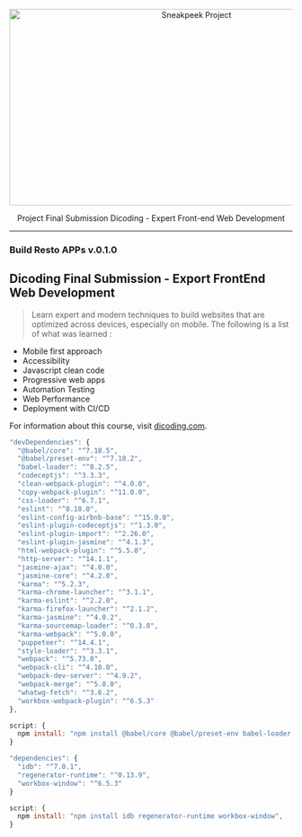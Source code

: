 <p align="center">
  <a href="https://github.com/ebayyou/tokopunyaku-app" target="_blank">
      <img alt="Sneakpeek Project" src="https://i.ibb.co/cLHxP4Y/Dicoding-banner.webp" width="650" height="350" style="max-width: 100%;">
  </a>
</p>

<p align="center">
  Project Final Submission Dicoding - Expert Front-end Web Development
</p>

---

### Build Resto APPs v.0.1.0

## Dicoding Final Submission - Export FrontEnd Web Development

> Learn expert and modern techniques to build websites that are optimized across devices, especially on mobile. The following is a list of what was learned :
- Mobile first approach
- Accessibility
- Javascript clean code
- Progressive web apps 
- Automation Testing
- Web Performance 
- Deployment with CI/CD

For information about this course, visit [dicoding.com](https://www.dicoding.com/academies/219).


```js
"devDependencies": {
  "@babel/core": "^7.18.5",
  "@babel/preset-env": "^7.18.2",
  "babel-loader": "^8.2.5",
  "codeceptjs": "^3.3.3",
  "clean-webpack-plugin": "^4.0.0",
  "copy-webpack-plugin": "^11.0.0",
  "css-loader": "^6.7.1",
  "eslint": "^8.18.0",
  "eslint-config-airbnb-base": "^15.0.0",
  "eslint-plugin-codeceptjs": "^1.3.0",
  "eslint-plugin-import": "^2.26.0",
  "eslint-plugin-jasmine": "^4.1.3",
  "html-webpack-plugin": "^5.5.0",
  "http-server": "^14.1.1",
  "jasmine-ajax": "^4.0.0",
  "jasmine-core": "^4.2.0",
  "karma": "^5.2.3",
  "karma-chrome-launcher": "^3.1.1",
  "karma-eslint": "^2.2.0",
  "karma-firefox-launcher": "^2.1.2",
  "karma-jasmine": "^4.0.2",
  "karma-sourcemap-loader": "^0.3.8",
  "karma-webpack": "^5.0.0",
  "puppeteer": "^14.4.1",
  "style-loader": "^3.3.1",
  "webpack": "^5.73.0",
  "webpack-cli": "^4.10.0",
  "webpack-dev-server": "^4.9.2",
  "webpack-merge": "^5.8.0",
  "whatwg-fetch": "^3.6.2",
  "workbox-webpack-plugin": "^6.5.3"
},

script: {
  npm install: "npm install @babel/core @babel/preset-env babel-loader codeceptjs clean-webpack-plugin copy-webpack-plugin css-loader eslint eslint-config-airbnb-base eslint-plugin-codeceptjs eslint-plugin-import eslint-plugin-jasmine html-webpack-plugin http-server jasmine-ajax jasmine-core karma karma-chrome-launcher karma-eslint karma-firefox-launcher karma-jasmine karma-sourcemap-loader karma-webpack puppeteer style-loader webpack webpack-cli webpack-dev-server webpack-merge whatwg-fetch workbox-webpack-plugin --save-dev",
}

"dependencies": {
  "idb": "^7.0.1",
  "regenerator-runtime": "^0.13.9",
  "workbox-window": "^6.5.3"
}

script: {
  npm install: "npm install idb regenerator-runtime workbox-window",
}
```
